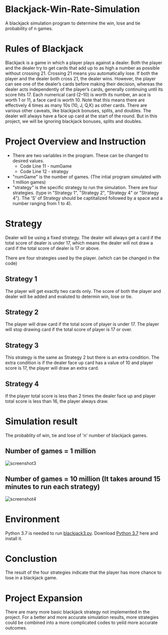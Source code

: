 # Blackjack-Win-Rate-Simulation
A blackjack simulation program to determine the win, lose and tie probability of n games.

# Rules of Blackjack
Blackjack is a game in which a player plays against a dealer. Both the player and the dealer try to get cards that add up to as high a number as possible without crossing 21. Crossing 21 means you automatically lose. If both the player and the dealer both cross 21, the dealer wins. However, the player can see one of the dealer’s cards before making their decision, whereas the dealer acts independently of the player’s cards, generally continuing until its score hits 17.
Each numerical card (2–10) is worth its number, an ace is worth 1 or 11, a face card is worth 10. Note that this means there are effectively 4 times as many 10s (10, J, Q,K) as other cards. There are various other caveats, like blackjack bonuses, splits, and doubles.
The dealer will always have a face up card at the start of the round.
But in this project, we will be ignoring blackjack bonuses, splits and doubles.

# Project Overview and Instruction
* There are two variables in the program. These can be changed to desired values.
  * Code Line 11 - numGame
  * Code Line 12 - strategy
* "numGame" is the number of games. (The intial program simulated with 1 million games)
* "strategy" is the specific strategy to run the simulation. There are four strategies. (type in "Strategy 1", "Strategy 2",
"Strategy 4" or "Strategy 4"). The 'S' of Strategy should be captitalized followed by a space and a number ranging from 1 to 4).

# Strategy
Dealer will be using a fixed strategy. The dealer will always get a card if the total score of dealer is under 17, which means the dealer will not draw a card if the total score of dealer is 17 or above.

There are four strategies used by the player. (which can be changed in the code)
## Strategy 1
The player will get exactly two cards only. The score of both the player and dealer will be added and evaluted to determin win, lose or tie. 
## Strategy 2
The player will draw card if the total score of player is under 17. The player will stop drawing card if the total score of player is 17 or over.
## Strategy 3
This strategy is the same as Strategy 2 but there is an extra condition. The extra condition is if the dealer face up card has a value of 10 and player score is 17, the player will draw an extra card.
## Strategy 4
If the player total score is less than 2 times the dealer face up and player total score is less than 16, the player always draw.

# Simulation result
The probablity of win, tie and lose of 'n' number of blackjack games.

## Number of games = 1 million
![screenshot3](https://user-images.githubusercontent.com/55210396/76239375-7672a100-61ff-11ea-8ee9-6ccd7ca0ffca.png)

## Number of games = 10 million (It takes around 15 minutes to run each strategy)
![screenshot4](https://user-images.githubusercontent.com/55210396/76239491-ade14d80-61ff-11ea-8a02-5a31305a606a.png)

# Environment 
Python 3.7 is needed to run [blackjack3.py](blackjack3.py). Download [Python 3.7](https://www.python.org/downloads/) here and install it.

# Conclustion
The result of the four strategies indicate that the player has more chance to lose in a blackjack game. 

# Project Expansion
There are many more basic blackjack strategy not implemented in the project. For a better and more accurate simulation results, more strategies could be combined into a more complicated codes to yeild more accurate outcomes.
